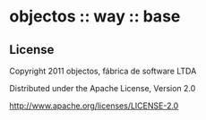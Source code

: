objectos :: way :: base 
=======================

License
-------
Copyright 2011 objectos, fábrica de software LTDA

Distributed under the Apache License, Version 2.0

http://www.apache.org/licenses/LICENSE-2.0 
